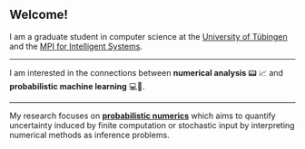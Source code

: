 ## Welcome!
<!--
**JonathanWenger/JonathanWenger** is a ✨ _special_ ✨ repository because its `README.md` (this file) appears on your GitHub profile.
-->

I am a graduate student in computer science at the [University of Tübingen](https://uni-tuebingen.de/en/) and the [MPI for Intelligent Systems](https://www.is.mpg.de/en).

---

I am interested in the connections between **numerical analysis** 📟 📈 and **probabilistic machine learning** 💻🧠. 

---

My research focuses on [**probabilistic numerics**](http://probabilistic-numerics.org/) which aims to quantify uncertainty induced by finite computation or stochastic input by interpreting numerical methods as inference problems.
